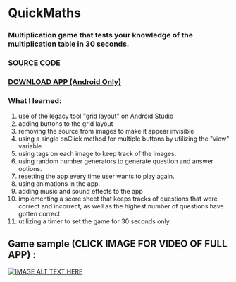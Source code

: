 # QuickMaths
### Multiplication game that tests your knowledge of the multiplication table in 30 seconds. 

### [SOURCE CODE](https://github.com/mohammed1478/QuickMaths/tree/master/app/src/main/java/com/example/quickmaths)

### [DOWNLOAD APP (Android Only)](https://github.com/mohammed1478/QuickMaths/blob/master/app/release/app-release.apk)

### What I learned:
1.  use of  the legacy tool "grid layout" on Android Studio
2.  adding buttons to the grid layout
3.  removing the source from images to make it appear invisible
4.  using a single onClick method for multiple buttons by utilizing the "view"  variable
5.  using tags on each image to keep track of the images.
6.  using random number generators to generate question and answer options.  
7.  resetting the app every time user wants to play again.
8.  using animations in the app.
9.  adding music and sound effects to the app
10. implementing a score sheet that keeps tracks of questions that were correct and incorrect, as well as the highest number of
    questions have gotten correct
11. utilizing a timer to set the game for 30 seconds only.

## Game sample (CLICK IMAGE FOR VIDEO OF FULL APP) :
[![IMAGE ALT TEXT HERE](https://i.imgur.com/RdONDOC.gif)](https://www.youtube.com/watch?v=uIF0_SBLt94&feature=youtu.be)
